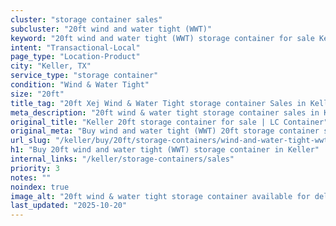 ```yaml
---
cluster: "storage container sales"
subcluster: "20ft wind and water tight (WWT)"
keyword: "20ft wind and water tight (WWT) storage container for sale Keller, TX"
intent: "Transactional-Local"
page_type: "Location-Product"
city: "Keller, TX"
service_type: "storage container"
condition: "Wind & Water Tight"
size: "20ft"
title_tag: "20ft Xej Wind & Water Tight storage container Sales in Keller | LC Container"
meta_description: "20ft wind & water tight storage container sales in Keller. Fast delivery, competitive pricing. Serving storage containers area. Quote ID: 2XT. Call (214) 524-4168 for your free quote today."
original_title: "Keller 20ft storage container for sale | LC Container"
original_meta: "Buy wind and water tight (WWT) 20ft storage container sale with local delivery in Keller, TX. LC Container — local Since 2003. Request a fast quote today."
url_slug: "/keller/buy/20ft/storage-containers/wind-and-water-tight-wwt"
h1: "Buy 20ft wind and water tight (WWT) storage container in Keller"
internal_links: "/keller/storage-containers/sales"
priority: 3
notes: ""
noindex: true
image_alt: "20ft wind & water tight storage container available for delivery in Keller"
last_updated: "2025-10-20"
---
```


<!-- TODO: Add unique city/inventory copy, images, and internal links here. -->
